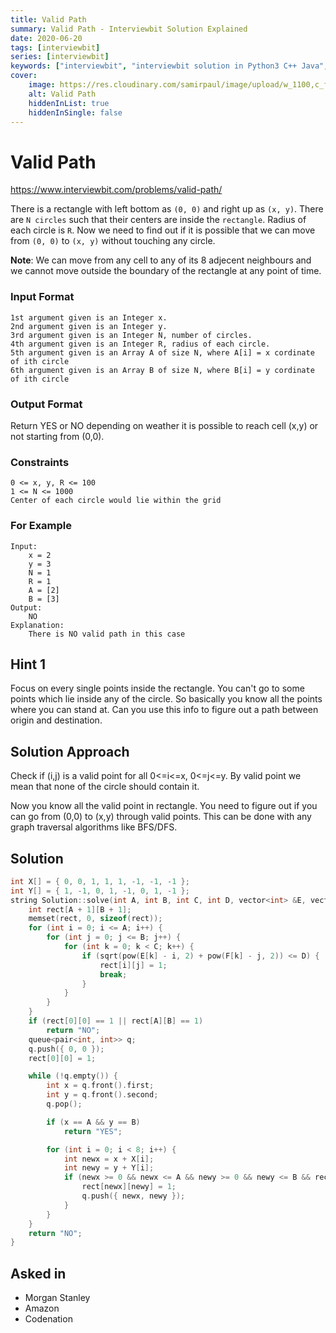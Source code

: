 ```yaml
---
title: Valid Path
summary: Valid Path - Interviewbit Solution Explained
date: 2020-06-20
tags: [interviewbit]
series: [interviewbit]
keywords: ["interviewbit", "interviewbit solution in Python3 C++ Java", "Valid Path Solution Explained"]
cover:
    image: https://res.cloudinary.com/samirpaul/image/upload/w_1100,c_fit,co_rgb:FFFFFF,l_text:Arial_75_bold:Valid Path - Solution Explained/problem-solving.webp
    alt: Valid Path
    hiddenInList: true
    hiddenInSingle: false
---
```


# Valid Path

https://www.interviewbit.com/problems/valid-path/

There is a rectangle with left bottom as `(0, 0)` and right up as `(x, y)`.
There are `N circles` such that their centers are inside the `rectangle`.
Radius of each circle is `R`.
Now we need to find out if it is possible that we can move from `(0, 0)` to `(x, y)` without touching any circle.

**Note**: We can move from any cell to any of its 8 adjecent neighbours and we cannot move outside the boundary of the rectangle at any point of time.

### Input Format

```
1st argument given is an Integer x.
2nd argument given is an Integer y.
3rd argument given is an Integer N, number of circles.
4th argument given is an Integer R, radius of each circle.
5th argument given is an Array A of size N, where A[i] = x cordinate of ith circle
6th argument given is an Array B of size N, where B[i] = y cordinate of ith circle
```
### Output Format

Return YES or NO depending on weather it is possible to reach cell (x,y) or not starting from (0,0).

### Constraints

```
0 <= x, y, R <= 100
1 <= N <= 1000
Center of each circle would lie within the grid
```

### For Example

```
Input:
    x = 2
    y = 3
    N = 1
    R = 1
    A = [2]
    B = [3]
Output:
    NO
Explanation:
    There is NO valid path in this case
```
## Hint 1

Focus on every single points inside the rectangle. You can't go to some points which lie inside any of the circle. So basically you know all the points where you can stand at. Can you use this info to figure out a path between origin and destination.


## Solution Approach

Check if (i,j) is a valid point for all 0<=i<=x, 0<=j<=y. By valid point we mean that none of the circle should contain it.

Now you know all the valid point in rectangle. You need to figure out if you can go from (0,0) to (x,y) through valid points. This can be done with any graph traversal algorithms like BFS/DFS.

## Solution
```cpp
int X[] = { 0, 0, 1, 1, 1, -1, -1, -1 };
int Y[] = { 1, -1, 0, 1, -1, 0, 1, -1 };
string Solution::solve(int A, int B, int C, int D, vector<int> &E, vector<int> &F) {
    int rect[A + 1][B + 1];
    memset(rect, 0, sizeof(rect));
    for (int i = 0; i <= A; i++) {
        for (int j = 0; j <= B; j++) {
            for (int k = 0; k < C; k++) {
                if (sqrt(pow(E[k] - i, 2) + pow(F[k] - j, 2)) <= D) {
                    rect[i][j] = 1;
                    break;
                }
            }
        }
    }
    if (rect[0][0] == 1 || rect[A][B] == 1)
        return "NO";
    queue<pair<int, int>> q;
    q.push({ 0, 0 });
    rect[0][0] = 1;

    while (!q.empty()) {
        int x = q.front().first;
        int y = q.front().second;
        q.pop();

        if (x == A && y == B)
            return "YES";

        for (int i = 0; i < 8; i++) {
            int newx = x + X[i];
            int newy = y + Y[i];
            if (newx >= 0 && newx <= A && newy >= 0 && newy <= B && rect[newx][newy] == 0) {
                rect[newx][newy] = 1;
                q.push({ newx, newy });
            }
        }
    }
    return "NO";
}
```

## Asked in
* Morgan Stanley
* Amazon
* Codenation
